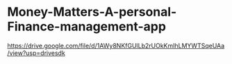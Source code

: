 # Money-Matters-A-personal-Finance-management-app
https://drive.google.com/file/d/1AWy8NKfGUlLb2rUOkKmIhLMYWTSqeUAa/view?usp=drivesdk
